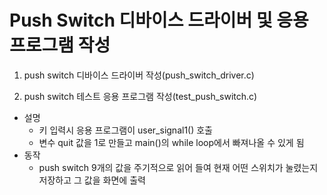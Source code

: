 # Push Switch 디바이스 드라이버 및 응용 프로그램 작성

1. push switch 디바이스 드라이버 작성(push_switch_driver.c)

2. push switch 테스트 응용 프로그램 작성(test_push_switch.c)
- 설명
    - 키 입력시 응용 프로그램이 user_signal1() 호출
    - 변수 quit 값을 1로 만들고 main()의 while loop에서 빠져나올 수 있게 됨
- 동작
    - push switch 9개의 값을 주기적으로 읽어 들여 현재 어떤 스위치가 눌렸는지 저장하고 그 값을 화면에 출력
